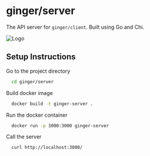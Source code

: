 # ginger/server
The API server for `ginger/client`. Built using Go and Chi.

![Logo](https://i.imgur.com/JNGzVKY.png)

## Setup Instructions

Go to the project directory

```bash
  cd ginger/server
```

Build docker image

```bash
  docker build -t ginger-server .
```

Run the docker container

```bash
  docker run -p 3000:3000 ginger-server
```

Call the server

```bash
  curl http://localhost:3000/
```
